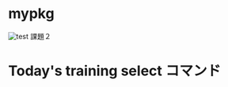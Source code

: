 # mypkg
![test](https://github.com/fukuurakokuki123/robosys2024/actions/workflows/test.yml/badge.svg)
課題２

# Today's training select コマンド
